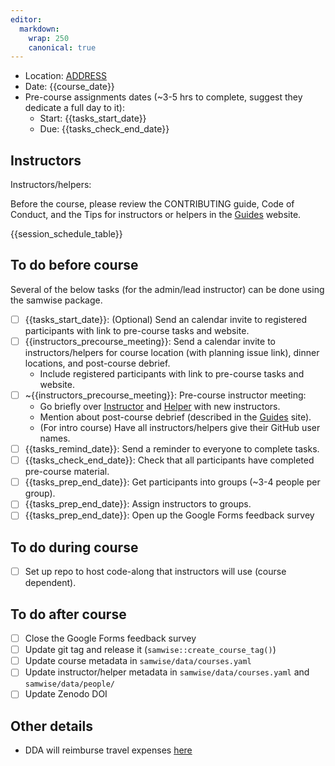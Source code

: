```yaml
---
editor:
  markdown:
    wrap: 250
    canonical: true
---
```


-   Location: [ADDRESS](GOOGLE%20LINK)
-   Date: {{course_date}}
-   Pre-course assignments dates (\~3-5 hrs to complete, suggest they dedicate a full day to it):
    -   Start: {{tasks_start_date}}
    -   Due: {{tasks_check_end_date}}

## Instructors

Instructors/helpers:

Before the course, please review the CONTRIBUTING guide, Code of Conduct, and the Tips for instructors or helpers in the [Guides](https://guides.rostools.org/) website.

{{session_schedule_table}}

## To do before course

Several of the below tasks (for the admin/lead instructor) can be done using the samwise package.

-   [ ] {{tasks_start_date}}: (Optional) Send an calendar invite to registered participants with link to pre-course tasks and website.
-   [ ] {{instructors_precourse_meeting}}: Send a calendar invite to instructors/helpers for course location (with planning issue link), dinner locations, and post-course debrief.
    -   Include registered participants with link to pre-course tasks and website.
-   [ ] \~{{instructors_precourse_meeting}}: Pre-course instructor meeting:
    -   Go briefly over [Instructor](https://guides.rostools.org/instructors.html) and [Helper](https://guides.rostools.org/helpers.html) with new instructors.
    -   Mention about post-course debrief (described in the [Guides](https://github.com/github/rest-api-description) site).
    -   (For intro course) Have all instructors/helpers give their GitHub user names.
-   [ ] {{tasks_remind_date}}: Send a reminder to everyone to complete tasks.
-   [ ] {{tasks_check_end_date}}: Check that all participants have completed pre-course material.
-   [ ] {{tasks_prep_end_date}}: Get participants into groups (\~3-4 people per group).
-   [ ] {{tasks_prep_end_date}}: Assign instructors to groups.
-   [ ] {{tasks_prep_end_date}}: Open up the Google Forms feedback survey

## To do during course

-   [ ] Set up repo to host code-along that instructors will use (course dependent).

## To do after course

-   [ ] Close the Google Forms feedback survey
-   [ ] Update git tag and release it (`samwise::create_course_tag()`)
-   [ ] Update course metadata in `samwise/data/courses.yaml`
-   [ ] Update instructor/helper metadata in `samwise/data/courses.yaml` and `samwise/data/people/`
-   [ ] Update Zenodo DOI

## Other details

-   DDA will reimburse travel expenses [here](https://www.ddeacademy.dk/content/online-compensation-form-events)
